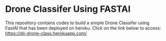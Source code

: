 # Drone Classifer Using FASTAI

This repository contains codes to build a simple Drone Classifer using FastAI that has been deployed on heroku. Click on the link below to access: https://dji-drone-class.herokuapp.com/

